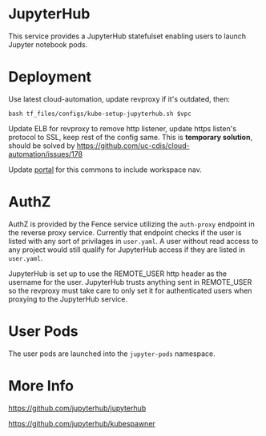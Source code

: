 # JupyterHub

This service provides a JupyterHub statefulset enabling users to launch Jupyter notebook pods.

# Deployment
Use latest cloud-automation, update revproxy if it's outdated, then:
```
bash tf_files/configs/kube-setup-jupyterhub.sh $vpc
```

Update ELB for revproxy to remove http listener, update https listen's protocol to SSL, keep rest of the config same. This is **temporary solution**, should be solved by https://github.com/uc-cdis/cloud-automation/issues/178

Update [portal](https://github.com/uc-cdis/data-portal/blob/master/src/localconf.js#L98) for this commons to include workspace nav.

# AuthZ

AuthZ is provided by the Fence service utilizing the `auth-proxy` endpoint in the reverse proxy service. Currently that endpoint checks if the user is listed with any sort of privilages in `user.yaml`. A user without read access to any project would still qualify for JupyterHub access if they are listed in `user.yaml`. 

JupyterHub is set up to use the REMOTE_USER http header as the username for the user. JupyterHub trusts anything sent in REMOTE_USER so the revproxy must take care to only set it for authenticated users when proxying to the JupyterHub service.

# User Pods
The user pods are launched into the `jupyter-pods` namespace.

# More Info

https://github.com/jupyterhub/jupyterhub

https://github.com/jupyterhub/kubespawner
